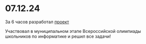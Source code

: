 # 07.12.24

За 6 часов разработал [проект](https://github.com/akarmain/global_test)

Участвовал в муниципальном этапе Всероссийской олимпиады школьников по информатике и решил все задачи!
